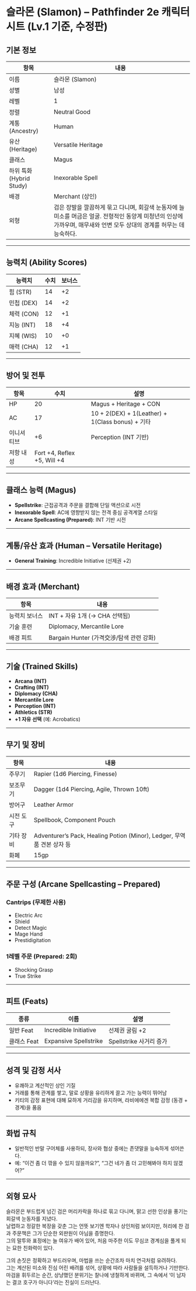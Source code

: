 # 슬라몬 (Slamon) – Pathfinder 2e 캐릭터 시트 (Lv.1 기준, 수정판)

## 기본 정보

| 항목 | 내용 |
|------|------|
| 이름 | 슬라몬 (Slamon) |
| 성별 | 남성 |
| 레벨 | 1 |
| 정렬 | Neutral Good |
| 계통 (Ancestry) | Human |
| 유산 (Heritage) | Versatile Heritage |
| 클래스 | Magus |
| 하위 특화 (Hybrid Study) | Inexorable Spell |
| 배경 | Merchant (상인) |
| 외형 | 검은 장발을 깔끔하게 묶고 다니며, 회갈색 눈동자에 늘 미소를 머금은 얼굴. 전형적인 동양계 미청년의 인상에 가까우며, 매무새와 언변 모두 상대의 경계를 허무는 데 능숙하다. |

---

## 능력치 (Ability Scores)

| 능력치 | 수치 | 보너스 |
|--------|------|--------|
| 힘 (STR) | 14 | +2 |
| 민첩 (DEX) | 14 | +2 |
| 체력 (CON) | 12 | +1 |
| 지능 (INT) | 18 | +4 |
| 지혜 (WIS) | 10 | +0 |
| 매력 (CHA) | 12 | +1 |

---

## 방어 및 전투

| 항목 | 수치 | 설명 |
|------|------|--------|
| HP | 20 | Magus + Heritage + CON |
| AC | 17 | 10 + 2(DEX) + 1(Leather) + 1(Class bonus) + 기타 |
| 이니셔티브 | +6 | Perception (INT 기반) |
| 저항 내성 | Fort +4, Reflex +5, Will +4 |

---

## 클래스 능력 (Magus)

- **Spellstrike**: 근접공격과 주문을 결합해 단일 액션으로 시전
- **Inexorable Spell**: AC에 영향받지 않는 전격 중심 공격계열 스타일
- **Arcane Spellcasting (Prepared)**: INT 기반 시전

---

## 계통/유산 효과 (Human – Versatile Heritage)

- **General Training**: Incredible Initiative (선제권 +2)

---

## 배경 효과 (Merchant)

| 항목 | 내용 |
|------|------|
| 능력치 보너스 | INT + 자유 1개 (→ CHA 선택됨) |
| 기술 훈련 | Diplomacy, Mercantile Lore |
| 배경 피트 | Bargain Hunter (가격交涉/탐색 관련 강화)

---

## 기술 (Trained Skills)

- **Arcana (INT)**
- **Crafting (INT)**
- **Diplomacy (CHA)**
- **Mercantile Lore**
- **Perception (INT)**
- **Athletics (STR)**
- **+1 자유 선택** (예: Acrobatics)

---

## 무기 및 장비

| 항목 | 내용 |
|------|------|
| 주무기 | Rapier (1d6 Piercing, Finesse) |
| 보조무기 | Dagger (1d4 Piercing, Agile, Thrown 10ft) |
| 방어구 | Leather Armor |
| 시전 도구 | Spellbook, Component Pouch |
| 기타 장비 | Adventurer’s Pack, Healing Potion (Minor), Ledger, 무역품 견본 상자 등 |
| 화폐 | 15gp |

---

## 주문 구성 (Arcane Spellcasting – Prepared)

### Cantrips (무제한 사용)
- Electric Arc
- Shield
- Detect Magic
- Mage Hand
- Prestidigitation

### 1레벨 주문 (Prepared: 2회)
- Shocking Grasp
- True Strike

---

## 피트 (Feats)

| 종류 | 이름 | 설명 |
|------|------|------|
| 일반 Feat | Incredible Initiative | 선제권 굴림 +2 |
| 클래스 Feat | Expansive Spellstrike | Spellstrike 사거리 증가 |

---

## 성격 및 감정 서사
- 유쾌하고 계산적인 상인 기질
- 거래를 통해 관계를 쌓고, 말로 상황을 유리하게 끌고 가는 능력이 뛰어남
- 키티의 감정 표현에 대해 묘하게 거리감을 유지하며, 라비에에겐 복합 감정 (동경 + 경계)을 품음

---

## 화법 규칙
- 일반적인 반말 구어체를 사용하되, 장사와 협상 중에는 존댓말을 능숙하게 섞어쓴다.
- 예: “이건 좀 더 깎을 수 있지 않을까요?”, “그건 네가 좀 더 고민해봐야 하지 않겠어?”

---

## 외형 묘사

슬라몬은 부드럽게 넘긴 검은 머리카락을 하나로 묶고 다니며, 맑고 선한 인상을 풍기는 회갈색 눈동자를 지녔다.  
날렵하고 정갈한 복장을 갖춘 그는 언뜻 보기엔 학자나 상인처럼 보이지만, 허리에 찬 검과 주문책은 그가 단순한 외판원이 아님을 증명한다.  
그의 말투와 표정에는 늘 여유가 배어 있어, 처음 마주한 이도 무심코 경계심을 풀게 되는 묘한 친화력이 있다.

그의 손짓은 정확하고 부드러우며, 마법을 쓰는 순간조차 마치 연극처럼 유려하다.  
그는 계산된 미소와 진심 어린 배려를 섞어, 상황에 따라 사람들을 설득하거나 기만한다.  
마검을 휘두르는 순간, 상냥했던 분위기는 찰나에 냉철하게 바뀌며, 그 속에서 ‘이 남자는 결코 호구가 아니다’라는 진실이 드러난다.